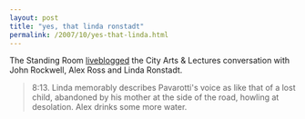 ```yaml
---
layout: post
title: "yes, that linda ronstadt"
permalink: /2007/10/yes-that-linda.html
---
```


The Standing Room [liveblogged](http://www.thestandingroom.com/blog/2007/10/vingt-regardsv-.html) the City Arts & Lectures conversation with John Rockwell, Alex Ross and Linda Ronstadt.

> 8:13. Linda memorably describes Pavarotti's voice as like that of a lost child, abandoned by his mother at the side of the road, howling at desolation. Alex drinks some more water.